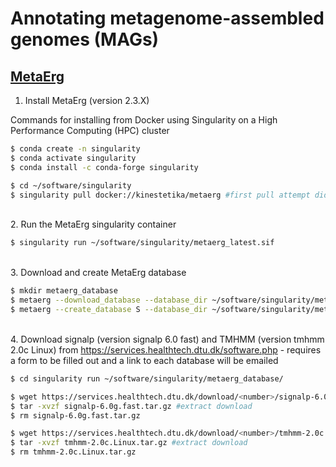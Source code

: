 # Annotating metagenome-assembled genomes (MAGs)

## [MetaErg](https://github.com/kinestetika/MetaErg)

1. Install MetaErg (version 2.3.X)

Commands for installing from Docker using Singularity on a High Performance Computing (HPC) cluster

```bash
$ conda create -n singularity 
$ conda activate singularity
$ conda install -c conda-forge singularity

$ cd ~/software/singularity
$ singularity pull docker://kinestetika/metaerg #first pull attempt did not create the metaerg_latest.sif file - used 'singularity cache clean' and re-ran pull command 
```

\
2. Run the MetaErg singularity container

```bash
$ singularity run ~/software/singularity/metaerg_latest.sif
```

\
3. Download and create MetaErg database

```bash
$ mkdir metaerg_database
$ metaerg --download_database --database_dir ~/software/singularity/metaerg_database/ #requires sufficient memory, ~50 GB
$ metaerg --create_database S --database_dir ~/software/singularity/metaerg_database/
```

\
4. Download signalp (version signalp 6.0 fast) and TMHMM (version tmhmm 2.0c Linux) from https://services.healthtech.dtu.dk/software.php - requires a form to be filled out and a link to each database will be emailed

```bash
$ cd singularity run ~/software/singularity/metaerg_database/

$ wget https://services.healthtech.dtu.dk/download/<number>/signalp-6.0g.fast.tar.gz #update command with emailed software link
$ tar -xvzf signalp-6.0g.fast.tar.gz #extract download
$ rm signalp-6.0g.fast.tar.gz

$ wget https://services.healthtech.dtu.dk/download/<number>/tmhmm-2.0c.Linux.tar.gz #update command with emailed software link
$ tar -xvzf tmhmm-2.0c.Linux.tar.gz #extract download
$ rm tmhmm-2.0c.Linux.tar.gz
```
